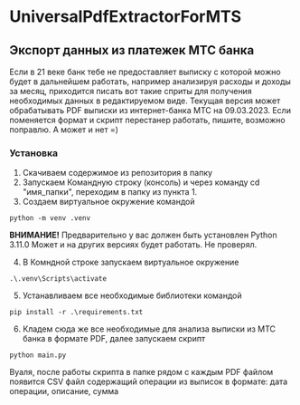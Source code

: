 # UniversalPdfExtractorForMTS

## Экспорт данных из платежек МТС банка

Если в 21 веке банк тебе не предоставляет выписку с которой можно будет в дальнейшем работать, например анализируя расходы и доходы за месяц, приходится писать вот такие сприты для получения необходимых данных в редактируемом виде. Текущая версия может обрабатывать PDF выписки из интернет-банка МТС на 09.03.2023. Если поменяется формат и скрипт перестанер работать, пишите, возможно поправлю. А может и нет =)

### Установка

1. Скачиваем содержимое из репозитория в папку
2. Запускаем Командную строку (консоль) и через команду cd "имя_папки", переходим в папку из пункта 1.
3. Создаем виртуальное окружение командой
```
python -m venv .venv
```
**ВНИМАНИЕ!** Предварительно у вас должен быть установлен Python 3.11.0 Может и на других версиях будет работать. Не проверял.

4. В Комндной строке запускаем виртуальное окружение 
```
.\.venv\Scripts\activate
```
5. Устанавливаем все необходимые библиотеки командой
```
pip install -r .\requirements.txt
```
6. Кладем сюда же все необходимые для анализа выписки из МТС банка в формате PDF, далее запускаем скрипт
```
python main.py
```

Вуаля, после работы скрипта в папке рядом с каждым PDF файлом появится CSV файл содержащий операции из выписок в формате: дата операции, описание, сумма
